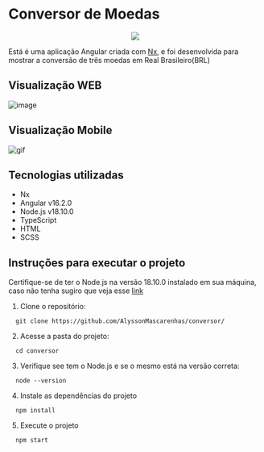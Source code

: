 # Conversor de Moedas 
<p align="center">
<img loading="lazy" src="http://img.shields.io/static/v1?label=STATUS&message=EM%20DESENVOLVIMENTO&color=GREEN&style=for-the-badge"/>
</p>

Está é uma aplicação Angular criada com [Nx](https://nx.dev/nx-api/angular), e foi desenvolvida para mostrar a conversão de três moedas em Real Brasileiro(BRL)

## Visualização WEB
![image](https://github.com/AlyssonMascarenhas/conversor/assets/54484070/414bb71e-9cea-4d46-946a-4ae97b80a935) 

## Visualização Mobile
![gif](https://github.com/AlyssonMascarenhas/conversor/assets/54484070/6679927d-e74b-4ede-8b12-3c194a8a0805)

## Tecnologias utilizadas

- Nx
- Angular v16.2.0
- Node.js v18.10.0
- TypeScript
- HTML
- SCSS

## Instruções para executar o projeto

Certifique-se de ter o Node.js na versão 18.10.0 instalado em sua máquina, caso não tenha sugiro que veja esse [link](https://www.treinaweb.com.br/blog/instalando-e-gerenciando-varias-versoes-do-node-js-com-nvm)

1. Clone o repositório: <br/>
```
  git clone https://github.com/AlyssonMascarenhas/conversor/
```
2. Acesse a pasta do projeto: <br/>
```
  cd conversor
```
3. Verifique see tem o Node.js e se o mesmo está na versão correta:
```
  node --version
```
4. Instale as dependências do projeto
```
  npm install
```
5. Execute o projeto
```
  npm start
```
